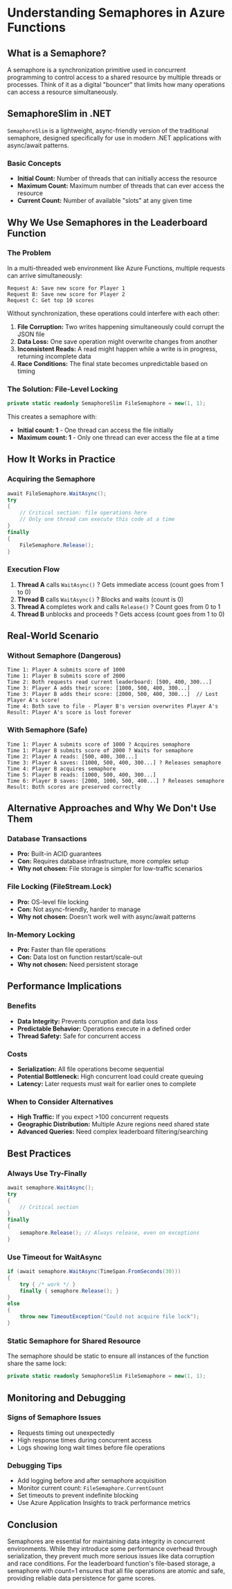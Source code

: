 # Understanding Semaphores in Azure Functions

## What is a Semaphore?
A semaphore is a synchronization primitive used in concurrent programming to control access to a shared resource by multiple threads or processes. Think of it as a digital "bouncer" that limits how many operations can access a resource simultaneously.

## SemaphoreSlim in .NET
`SemaphoreSlim` is a lightweight, async-friendly version of the traditional semaphore, designed specifically for use in modern .NET applications with async/await patterns.

### Basic Concepts
- **Initial Count:** Number of threads that can initially access the resource
- **Maximum Count:** Maximum number of threads that can ever access the resource
- **Current Count:** Number of available "slots" at any given time

## Why We Use Semaphores in the Leaderboard Function

### The Problem
In a multi-threaded web environment like Azure Functions, multiple requests can arrive simultaneously:

```
Request A: Save new score for Player 1
Request B: Save new score for Player 2  
Request C: Get top 10 scores
```

Without synchronization, these operations could interfere with each other:
1. **File Corruption:** Two writes happening simultaneously could corrupt the JSON file
2. **Data Loss:** One save operation might overwrite changes from another
3. **Inconsistent Reads:** A read might happen while a write is in progress, returning incomplete data
4. **Race Conditions:** The final state becomes unpredictable based on timing

### The Solution: File-Level Locking
```csharp
private static readonly SemaphoreSlim FileSemaphore = new(1, 1);
```

This creates a semaphore with:
- **Initial count: 1** - One thread can access the file initially
- **Maximum count: 1** - Only one thread can ever access the file at a time

## How It Works in Practice

### Acquiring the Semaphore
```csharp
await FileSemaphore.WaitAsync();
try
{
    // Critical section: file operations here
    // Only one thread can execute this code at a time
}
finally
{
    FileSemaphore.Release();
}
```

### Execution Flow
1. **Thread A** calls `WaitAsync()` ? Gets immediate access (count goes from 1 to 0)
2. **Thread B** calls `WaitAsync()` ? Blocks and waits (count is 0)
3. **Thread A** completes work and calls `Release()` ? Count goes from 0 to 1
4. **Thread B** unblocks and proceeds ? Gets access (count goes from 1 to 0)

## Real-World Scenario

### Without Semaphore (Dangerous)
```
Time 1: Player A submits score of 1000
Time 1: Player B submits score of 2000
Time 2: Both requests read current leaderboard: [500, 400, 300...]
Time 3: Player A adds their score: [1000, 500, 400, 300...]
Time 3: Player B adds their score: [2000, 500, 400, 300...]  // Lost Player A's score!
Time 4: Both save to file - Player B's version overwrites Player A's
Result: Player A's score is lost forever
```

### With Semaphore (Safe)
```
Time 1: Player A submits score of 1000 ? Acquires semaphore
Time 1: Player B submits score of 2000 ? Waits for semaphore
Time 2: Player A reads: [500, 400, 300...]
Time 3: Player A saves: [1000, 500, 400, 300...] ? Releases semaphore
Time 4: Player B acquires semaphore
Time 5: Player B reads: [1000, 500, 400, 300...]
Time 6: Player B saves: [2000, 1000, 500, 400...] ? Releases semaphore
Result: Both scores are preserved correctly
```

## Alternative Approaches and Why We Don't Use Them

### Database Transactions
- **Pro:** Built-in ACID guarantees
- **Con:** Requires database infrastructure, more complex setup
- **Why not chosen:** File storage is simpler for low-traffic scenarios

### File Locking (FileStream.Lock)
- **Pro:** OS-level file locking
- **Con:** Not async-friendly, harder to manage
- **Why not chosen:** Doesn't work well with async/await patterns

### In-Memory Locking
- **Pro:** Faster than file operations
- **Con:** Data lost on function restart/scale-out
- **Why not chosen:** Need persistent storage

## Performance Implications

### Benefits
- **Data Integrity:** Prevents corruption and data loss
- **Predictable Behavior:** Operations execute in a defined order
- **Thread Safety:** Safe for concurrent access

### Costs
- **Serialization:** All file operations become sequential
- **Potential Bottleneck:** High concurrent load could create queuing
- **Latency:** Later requests must wait for earlier ones to complete

### When to Consider Alternatives
- **High Traffic:** If you expect >100 concurrent requests
- **Geographic Distribution:** Multiple Azure regions need shared state  
- **Advanced Queries:** Need complex leaderboard filtering/searching

## Best Practices

### Always Use Try-Finally
```csharp
await semaphore.WaitAsync();
try
{
    // Critical section
}
finally
{
    semaphore.Release(); // Always release, even on exceptions
}
```

### Use Timeout for WaitAsync
```csharp
if (await semaphore.WaitAsync(TimeSpan.FromSeconds(30)))
{
    try { /* work */ }
    finally { semaphore.Release(); }
}
else
{
    throw new TimeoutException("Could not acquire file lock");
}
```

### Static Semaphore for Shared Resource
The semaphore should be static to ensure all instances of the function share the same lock:
```csharp
private static readonly SemaphoreSlim FileSemaphore = new(1, 1);
```

## Monitoring and Debugging

### Signs of Semaphore Issues
- Requests timing out unexpectedly
- High response times during concurrent access
- Logs showing long wait times before file operations

### Debugging Tips
- Add logging before and after semaphore acquisition
- Monitor current count: `FileSemaphore.CurrentCount`
- Set timeouts to prevent indefinite blocking
- Use Azure Application Insights to track performance metrics

## Conclusion
Semaphores are essential for maintaining data integrity in concurrent environments. While they introduce some performance overhead through serialization, they prevent much more serious issues like data corruption and race conditions. For the leaderboard function's file-based storage, a semaphore with count=1 ensures that all file operations are atomic and safe, providing reliable data persistence for game scores.